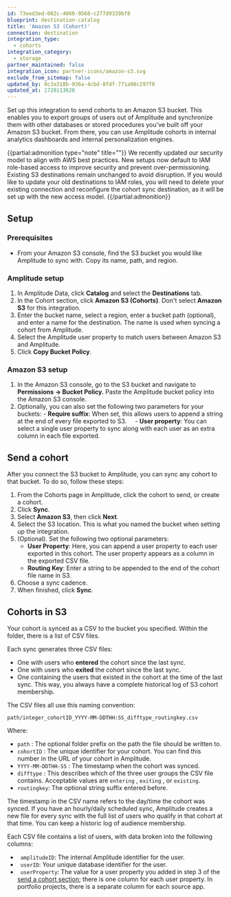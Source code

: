 ```yaml
---
id: 73eed3ed-002c-4060-9568-c277d9339bf8
blueprint: destination-catalog
title: 'Amazon S3 (Cohort)'
connection: destination
integration_type:
  - cohorts
integration_category:
  - storage
partner_maintained: false
integration_icon: partner-icons/amazon-s3.svg
exclude_from_sitemap: false
updated_by: 0c3a318b-936a-4cbd-8fdf-771a90c297f0
updated_at: 1720113620
---
```


Set up this integration to send cohorts to an Amazon S3 bucket. This enables you to export groups of users out of Amplitude and synchronize them with other databases or stored procedures you've built off your Amazon S3 bucket. From there, you can use Amplitude cohorts in internal analytics dashboards and internal personalization engines.

{{partial:admonition type="note" title=""}}
We recently updated our security model to align with AWS best practices. New setups now default to IAM role-based access to improve security and prevent over-permissioning. Existing S3 destinations remain unchanged to avoid disruption. If you would like to update your old destinations to IAM roles, you will need to delete your existing connection and reconfigure the cohort sync destination, as it will be set up with the new access model.
{{/partial:admonition}}

## Setup

### Prerequisites

- From your Amazon S3 console, find the S3 bucket you would like Amplitude to sync with. Copy its name, path, and region.

### Amplitude setup

1. In Amplitude Data, click **Catalog** and select the **Destinations** tab.
2. In the Cohort section, click **Amazon S3 (Cohorts)**. Don't select **Amazon S3** for this integration. 
3. Enter the bucket name, select a region, enter a bucket path (optional), and enter a name for the destination. The name is used when syncing a cohort from Amplitude. 
4. Select the Amplitude user property to match users between Amazon S3 and Amplitude. 
5. Click **Copy Bucket Policy**. 

### Amazon S3 setup

1. In the Amazon S3 console, go to the S3 bucket and navigate to **Permissions → Bucket Policy.** Paste the Amplitude bucket policy into the Amazon S3 console.
2. Optionally, you can also set the following two parameters for your buckets:
    - **Require suffix**: When set, this allows users to append a string at the end of every file exported to S3.
    - **User property**: You can select a single user property to sync along with each user as an extra column in each file exported.

## Send a cohort

After you connect the S3 bucket to Amplitude, you can sync any cohort to that bucket. To do so, follow these steps:

1. From the Cohorts page in Amplitude, click the cohort to send, or create a cohort.
2. Click **Sync**.
3. Select **Amazon S3**, then click **Next**.
4. Select the S3 location. This is what you named the bucket when setting up the integration.
5. (Optional). Set the following two optional parameters:
      - **User Property**: Here, you can append a user property to each user exported in this cohort. The user property appears as a column in the exported CSV file.
      - **Routing Key**: Enter a string to be appended to the end of the cohort file name in S3.
6. Choose a sync cadence. 
7. When finished, click **Sync**.

## Cohorts in S3

Your cohort is synced as a CSV to the bucket you specified. Within the folder, there is a list of CSV files.

Each sync generates three CSV files: 

- One with users who **entered** the cohort since the last sync.
- One with users who **exited** the cohort since the last sync.
- One containing the users that existed in the cohort at the time of the last sync. This way, you always have a complete historical log of S3 cohort membership.

The CSV files all use this naming convention:

`path/integer_cohortID_YYYY-MM-DDTHH:SS_difftype_routingkey.csv`

Where:

- `path` : The optional folder prefix on the path the file should be written to.
- `cohortID` : The unique identifier for your cohort. You can find this number in the URL of your cohort in Amplitude.
- `YYYY-MM-DDTHH-SS` : The timestamp when the cohort was synced.
- `difftype` : This describes which of the three user groups the CSV file contains. Acceptable values are `entering` , `exiting` , or `existing`.
- `routingkey`: The optional string suffix entered before.

The timestamp in the CSV name refers to the day/time the cohort was synced. If you have an hourly/daily scheduled sync, Amplitude creates a new file for every sync with the full list of users who qualify in that cohort at that time. You can keep a historic log of audience membership.

Each CSV file contains a list of users, with data broken into the following columns:

- ` amplitudeID`: The internal Amplitude identifier for the user.
- ` userID`: Your unique database identifier for the user.
- ` userProperty`: The value for a user property you added in step 3 of the [send a cohort section](#send-a-cohort); there is one column for each user property. In portfolio projects, there is a separate column for each source app.
